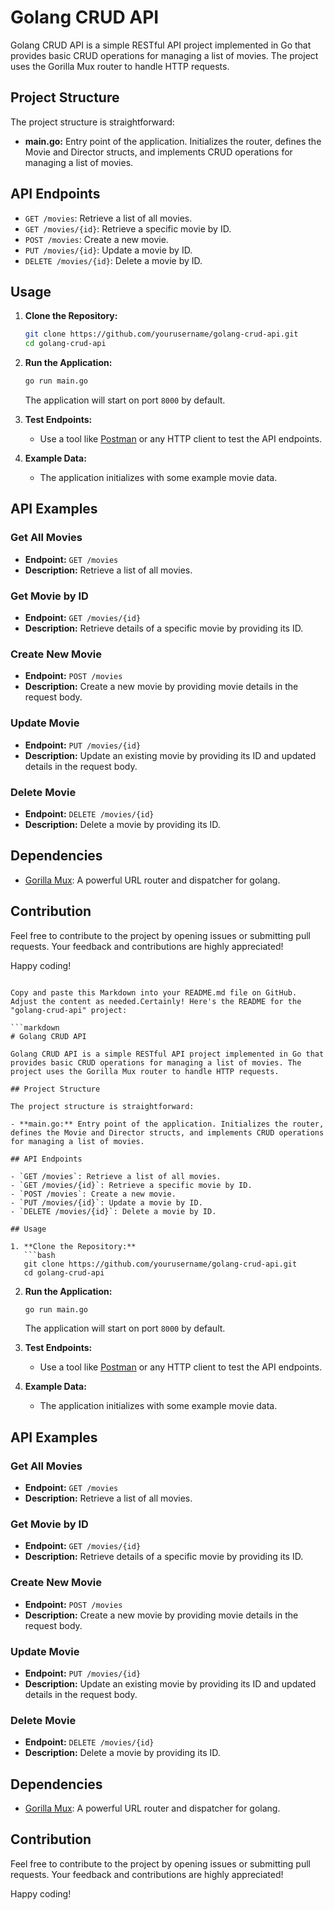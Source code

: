 # Golang CRUD API

Golang CRUD API is a simple RESTful API project implemented in Go that provides basic CRUD operations for managing a list of movies. The project uses the Gorilla Mux router to handle HTTP requests.

## Project Structure

The project structure is straightforward:

- **main.go:** Entry point of the application. Initializes the router, defines the Movie and Director structs, and implements CRUD operations for managing a list of movies.

## API Endpoints

- `GET /movies`: Retrieve a list of all movies.
- `GET /movies/{id}`: Retrieve a specific movie by ID.
- `POST /movies`: Create a new movie.
- `PUT /movies/{id}`: Update a movie by ID.
- `DELETE /movies/{id}`: Delete a movie by ID.

## Usage

1. **Clone the Repository:**
   ```bash
   git clone https://github.com/yourusername/golang-crud-api.git
   cd golang-crud-api
   ```

2. **Run the Application:**
   ```bash
   go run main.go
   ```
   The application will start on port `8000` by default.

3. **Test Endpoints:**
   - Use a tool like [Postman](https://www.postman.com/) or any HTTP client to test the API endpoints.

4. **Example Data:**
   - The application initializes with some example movie data.

## API Examples

### Get All Movies

- **Endpoint:** `GET /movies`
- **Description:** Retrieve a list of all movies.

### Get Movie by ID

- **Endpoint:** `GET /movies/{id}`
- **Description:** Retrieve details of a specific movie by providing its ID.

### Create New Movie

- **Endpoint:** `POST /movies`
- **Description:** Create a new movie by providing movie details in the request body.

### Update Movie

- **Endpoint:** `PUT /movies/{id}`
- **Description:** Update an existing movie by providing its ID and updated details in the request body.

### Delete Movie

- **Endpoint:** `DELETE /movies/{id}`
- **Description:** Delete a movie by providing its ID.

## Dependencies

- [Gorilla Mux](https://github.com/gorilla/mux): A powerful URL router and dispatcher for golang.

## Contribution

Feel free to contribute to the project by opening issues or submitting pull requests. Your feedback and contributions are highly appreciated!

Happy coding!
```

Copy and paste this Markdown into your README.md file on GitHub. Adjust the content as needed.Certainly! Here's the README for the "golang-crud-api" project:

```markdown
# Golang CRUD API

Golang CRUD API is a simple RESTful API project implemented in Go that provides basic CRUD operations for managing a list of movies. The project uses the Gorilla Mux router to handle HTTP requests.

## Project Structure

The project structure is straightforward:

- **main.go:** Entry point of the application. Initializes the router, defines the Movie and Director structs, and implements CRUD operations for managing a list of movies.

## API Endpoints

- `GET /movies`: Retrieve a list of all movies.
- `GET /movies/{id}`: Retrieve a specific movie by ID.
- `POST /movies`: Create a new movie.
- `PUT /movies/{id}`: Update a movie by ID.
- `DELETE /movies/{id}`: Delete a movie by ID.

## Usage

1. **Clone the Repository:**
   ```bash
   git clone https://github.com/yourusername/golang-crud-api.git
   cd golang-crud-api
   ```

2. **Run the Application:**
   ```bash
   go run main.go
   ```
   The application will start on port `8000` by default.

3. **Test Endpoints:**
   - Use a tool like [Postman](https://www.postman.com/) or any HTTP client to test the API endpoints.

4. **Example Data:**
   - The application initializes with some example movie data.

## API Examples

### Get All Movies

- **Endpoint:** `GET /movies`
- **Description:** Retrieve a list of all movies.

### Get Movie by ID

- **Endpoint:** `GET /movies/{id}`
- **Description:** Retrieve details of a specific movie by providing its ID.

### Create New Movie

- **Endpoint:** `POST /movies`
- **Description:** Create a new movie by providing movie details in the request body.

### Update Movie

- **Endpoint:** `PUT /movies/{id}`
- **Description:** Update an existing movie by providing its ID and updated details in the request body.

### Delete Movie

- **Endpoint:** `DELETE /movies/{id}`
- **Description:** Delete a movie by providing its ID.

## Dependencies

- [Gorilla Mux](https://github.com/gorilla/mux): A powerful URL router and dispatcher for golang.

## Contribution

Feel free to contribute to the project by opening issues or submitting pull requests. Your feedback and contributions are highly appreciated!

Happy coding!


